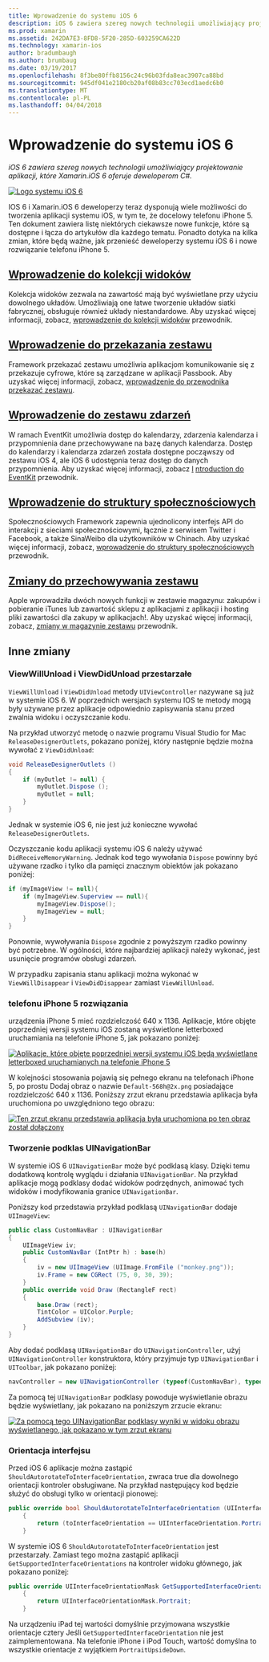 ```yaml
---
title: Wprowadzenie do systemu iOS 6
description: iOS 6 zawiera szereg nowych technologii umożliwiający projektowanie aplikacji, które Xamarin.iOS 6 oferuje deweloperom C#.
ms.prod: xamarin
ms.assetid: 242DA7E3-8FD8-5F20-285D-603259CA622D
ms.technology: xamarin-ios
author: bradumbaugh
ms.author: brumbaug
ms.date: 03/19/2017
ms.openlocfilehash: 8f3be80ffb8156c24c96b03fda8eac3907ca88bd
ms.sourcegitcommit: 945df041e2180cb20af08b83cc703ecd1aedc6b0
ms.translationtype: MT
ms.contentlocale: pl-PL
ms.lasthandoff: 04/04/2018
---
```

# <a name="introduction-to-ios-6"></a>Wprowadzenie do systemu iOS 6

_iOS 6 zawiera szereg nowych technologii umożliwiający projektowanie aplikacji, które Xamarin.iOS 6 oferuje deweloperom C#._

[ ![](images/ios6-large.jpg "Logo systemu iOS 6")](images/ios6-large.jpg#lightbox)

IOS 6 i Xamarin.iOS 6 deweloperzy teraz dysponują wiele możliwości do tworzenia aplikacji systemu iOS, w tym te, że docelowy telefonu iPhone 5.
Ten dokument zawiera listę niektórych ciekawsze nowe funkcje, które są dostępne i łącza do artykułów dla każdego tematu. Ponadto dotyka na kilka zmian, które będą ważne, jak przenieść deweloperzy systemu iOS 6 i nowe rozwiązanie telefonu iPhone 5.


## <a name="introduction-to-collection-viewsiosuser-interfacecontrolsuicollectionviewmd"></a>[Wprowadzenie do kolekcji widoków](~/ios/user-interface/controls/uicollectionview.md)

Kolekcja widoków zezwala na zawartość mają być wyświetlane przy użyciu dowolnego układów. Umożliwiają one łatwe tworzenie układów siatki fabrycznej, obsługuje również układy niestandardowe. Aby uzyskać więcej informacji, zobacz, [wprowadzenie do kolekcji widoków](~/ios/user-interface/controls/uicollectionview.md) [ ](~/ios/user-interface/controls/uicollectionview.md)przewodnik.


## <a name="introduction-to-pass-kitiosplatformpasskitmd"></a>[Wprowadzenie do przekazania zestawu](~/ios/platform/passkit.md)

Framework przekazać zestawu umożliwia aplikacjom komunikowanie się z przekazuje cyfrowe, które są zarządzane w aplikacji Passbook. Aby uzyskać więcej informacji, zobacz, [wprowadzenie do przewodnika przekazać zestawu](~/ios/platform/passkit.md).


##  <a name="introduction-to-event-kitiosplatformeventkitmd"></a>[Wprowadzenie do zestawu zdarzeń](~/ios/platform/eventkit.md)

W ramach EventKit umożliwia dostęp do kalendarzy, zdarzenia kalendarza i przypomnienia dane przechowywane na bazę danych kalendarza. Dostęp do kalendarzy i kalendarza zdarzeń została dostępne począwszy od zestawu iOS 4, ale iOS 6 udostępnia teraz dostęp do danych przypomnienia. Aby uzyskać więcej informacji, zobacz [I](~/ios/platform/eventkit.md) [ntroduction do EventKit](~/ios/platform/eventkit.md) przewodnik.


##  <a name="introduction-to-the-social-frameworkiosplatformsocial-frameworkmd"></a>[Wprowadzenie do struktury społecznościowych](~/ios/platform/social-framework.md)

Społecznościowych Framework zapewnia ujednolicony interfejs API do interakcji z sieciami społecznościowymi, łącznie z serwisem Twitter i Facebook, a także SinaWeibo dla użytkowników w Chinach. Aby uzyskać więcej informacji, zobacz, [wprowadzenie do struktury społecznościowych](~/ios/platform/social-framework.md) przewodnik.


##  <a name="changes-to-store-kitchanges-to-storekitmd"></a>[Zmiany do przechowywania zestawu](changes-to-storekit.md)

Apple wprowadziła dwóch nowych funkcji w zestawie magazynu: zakupów i pobieranie iTunes lub zawartość sklepu z aplikacjami z aplikacji i hosting pliki zawartości dla zakupy w aplikacjach!. Aby uzyskać więcej informacji, zobacz, [zmiany w magazynie zestawu](changes-to-storekit.md) przewodnik.


## <a name="other-changes"></a>Inne zmiany


### <a name="viewwillunload-and-viewdidunload-deprecated"></a>ViewWillUnload i ViewDidUnload przestarzałe

`ViewWillUnload` i `ViewDidUnload` metody `UIViewController` nazywane są już w systemie iOS 6. W poprzednich wersjach systemu IOS te metody mogą były używane przez aplikacje odpowiednio zapisywania stanu przed zwalnia widoku i oczyszczanie kodu.

Na przykład utworzyć metodę o nazwie programu Visual Studio for Mac `ReleaseDesignerOutlets`, pokazano poniżej, który następnie będzie można wywołać z `ViewDidUnload`:

```csharp
void ReleaseDesignerOutlets ()
{
    if (myOutlet != null) {
        myOutlet.Dispose ();
        myOutlet = null;
    }
}
```

Jednak w systemie iOS 6, nie jest już konieczne wywołać `ReleaseDesignerOutlets`.   
   
   
   
Oczyszczanie kodu aplikacji systemu iOS 6 należy używać `DidReceiveMemoryWarning`. Jednak kod tego wywołania `Dispose` powinny być używane rzadko i tylko dla pamięci znacznym obiektów jak pokazano poniżej:

```csharp
if (myImageView != null){
    if (myImageView.Superview == null){
        myImageView.Dispose();
        myImageView = null;
    }
}
```

Ponownie, wywoływania `Dispose` zgodnie z powyższym rzadko powinny być potrzebne. W ogólności, które najbardziej aplikacji należy wykonać, jest usunięcie programów obsługi zdarzeń.

W przypadku zapisania stanu aplikacji można wykonać w `ViewWillDisappear` i `ViewDidDisappear` zamiast `ViewWillUnload`.


### <a name="iphone-5-resolution"></a>telefonu iPhone 5 rozwiązania

urządzenia iPhone 5 mieć rozdzielczość 640 x 1136. Aplikacje, które objęte poprzedniej wersji systemu iOS zostaną wyświetlone letterboxed uruchamiania na telefonie iPhone 5, jak pokazano poniżej:

 [![](images/01-letterboxed.png "Aplikacje, które objęte poprzedniej wersji systemu iOS będą wyświetlane letterboxed uruchamianych na telefonie iPhone 5")](images/01-letterboxed.png#lightbox)

W kolejności stosowania pojawią się pełnego ekranu na telefonach iPhone 5, po prostu Dodaj obraz o nazwie `Default-568h@2x.png` posiadające rozdzielczość 640 x 1136. Poniższy zrzut ekranu przedstawia aplikacja była uruchomiona po uwzględniono tego obrazu:

 [![](images/02-fullscreen.png "Ten zrzut ekranu przedstawia aplikacja była uruchomiona po ten obraz został dołączony")](images/02-fullscreen.png#lightbox)

### <a name="subclassing-uinavigationbar"></a>Tworzenie podklas UINavigationBar

W systemie iOS 6 `UINavigationBar` może być podklasą klasy. Dzięki temu dodatkową kontrolę wyglądu i działania `UINavigationBar`. Na przykład aplikacje mogą podklasy dodać widoków podrzędnych, animować tych widoków i modyfikowania granice `UINavigationBar`.

Poniższy kod przedstawia przykład podklasą `UINavigationBar` dodaje `UIImageView`:

```csharp
public class CustomNavBar : UINavigationBar
{
    UIImageView iv;
    public CustomNavBar (IntPtr h) : base(h)
    {
        iv = new UIImageView (UIImage.FromFile ("monkey.png"));
        iv.Frame = new CGRect (75, 0, 30, 39);
    }
    public override void Draw (RectangleF rect)
    {
        base.Draw (rect);
        TintColor = UIColor.Purple;
        AddSubview (iv);
    }
}
```

Aby dodać podklasą `UINavigationBar` do `UINavigationController`, użyj `UINavigationController` konstruktora, który przyjmuje typ `UINavigationBar` i `UIToolbar`, jak pokazano poniżej:

```csharp
navController = new UINavigationController (typeof(CustomNavBar), typeof(UIToolbar));
```

Za pomocą tej `UINavigationBar` podklasy powoduje wyświetlanie obrazu będzie wyświetlany, jak pokazano na poniższym zrzucie ekranu:

 [![](images/03-navbar.png "Za pomocą tego UINavigationBar podklasy wyniki w widoku obrazu wyświetlanego, jak pokazano w tym zrzut ekranu")](images/03-navbar.png#lightbox)

### <a name="interface-orientation"></a>Orientacja interfejsu

Przed iOS 6 aplikacje można zastąpić `ShouldAutorotateToInterfaceOrientation`, zwraca true dla dowolnego orientacji kontroler obsługiwane. Na przykład następujący kod będzie służyć do obsługi tylko w orientacji pionowej:

```csharp
public override bool ShouldAutorotateToInterfaceOrientation (UIInterfaceOrientation toInterfaceOrientation)
    {
        return (toInterfaceOrientation == UIInterfaceOrientation.Portrait);
    }
```

W systemie iOS 6 `ShouldAutorotateToInterfaceOrientation` jest przestarzały.
Zamiast tego można zastąpić aplikacji `GetSupportedInterfaceOrientations` na kontroler widoku głównego, jak pokazano poniżej:

```csharp
public override UIInterfaceOrientationMask GetSupportedInterfaceOrientations ()
    {
        return UIInterfaceOrientationMask.Portrait;
    }
```

Na urządzeniu iPad tej wartości domyślnie przyjmowana wszystkie orientacje cztery Jeśli `GetSupportedInterfaceOrientation` nie jest zaimplementowana. Na telefonie iPhone i iPod Touch, wartość domyślna to wszystkie orientacje z wyjątkiem `PortraitUpsideDown`.

